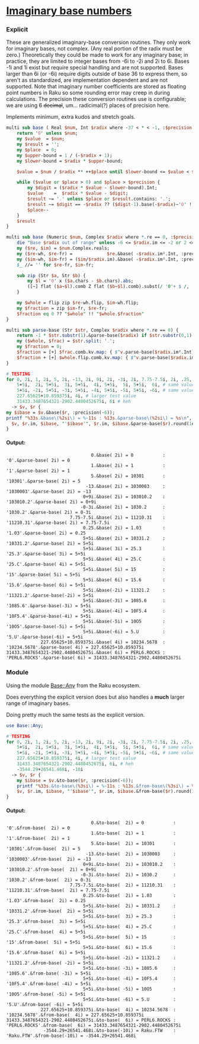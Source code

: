 [1]: https://rosettacode.org/wiki/Imaginary_base_numbers

# [Imaginary base numbers][1]





### Explicit



These are generalized imaginary-base conversion routines. They only work for imaginary bases, not complex. (Any real portion of the radix must be zero.) Theoretically they could be made to work for any imaginary base; in practice, they are limited to integer bases from -6i to -2i and 2i to 6i. Bases -1i and 1i exist but require special handling and are not supported. Bases larger than 6i (or -6i) require digits outside of base 36 to express them, so aren't as standardized, are implementation dependent and are not supported. Note that imaginary number coefficients are stored as floating point numbers in Raku so some rounding error may creep in during calculations. The precision these conversion routines use is configurable; we are using 6 <strike>decimal</strike>, um... radicimal(?) places of precision here.



Implements minimum, extra kudos and stretch goals.

```perl
multi sub base ( Real $num, Int $radix where -37 < * < -1, :$precision = -15 ) {
    return '0' unless $num;
    my $value  = $num;
    my $result = '';
    my $place  = 0;
    my $upper-bound = 1 / (-$radix + 1);
    my $lower-bound = $radix * $upper-bound;

    $value = $num / $radix ** ++$place until $lower-bound <= $value < $upper-bound;

    while ($value or $place > 0) and $place > $precision {
        my $digit = ($radix * $value - $lower-bound).Int;
        $value    =  $radix * $value - $digit;
        $result ~= '.' unless $place or $result.contains: '.';
        $result ~= $digit == -$radix ?? ($digit-1).base(-$radix)~'0' !! $digit.base(-$radix);
        $place--
    }
    $result
}

multi sub base (Numeric $num, Complex $radix where *.re == 0, :$precision = -8 ) {
    die "Base $radix out of range" unless -6 <= $radix.im <= -2 or 2 <= $radix.im <= 6;
    my ($re, $im) = $num.Complex.reals;
    my ($re-wh, $re-fr) =             $re.&base( -$radix.im².Int, :precision($precision) ).split: '.';
    my ($im-wh, $im-fr) = ($im/$radix.im).&base( -$radix.im².Int, :precision($precision) ).split: '.';
    $_ //= '' for $re-fr, $im-fr;

    sub zip (Str $a, Str $b) {
        my $l = '0' x ($a.chars - $b.chars).abs;
        ([~] flat ($a~$l).comb Z flat ($b~$l).comb).subst(/ '0'+ $ /, '') || '0'
    }

    my $whole = flip zip $re-wh.flip, $im-wh.flip;
    my $fraction = zip $im-fr, $re-fr;
    $fraction eq 0 ?? "$whole" !! "$whole.$fraction"
}

multi sub parse-base (Str $str, Complex $radix where *.re == 0) {
    return -1 * $str.substr(1).&parse-base($radix) if $str.substr(0,1) eq '-';
    my ($whole, $frac) = $str.split: '.';
    my $fraction = 0;
    $fraction = [+] $frac.comb.kv.map: { $^v.parse-base($radix.im².Int) * $radix ** -($^k+1) } if $frac;
    $fraction + [+] $whole.flip.comb.kv.map: { $^v.parse-base($radix.im².Int) * $radix ** $^k }
}

# TESTING
for 0, 2i, 1, 2i, 5, 2i, -13, 2i, 9i, 2i, -3i, 2i, 7.75-7.5i, 2i, .25, 2i, # base 2i tests
    5+5i,  2i, 5+5i,  3i, 5+5i,  4i, 5+5i,  5i, 5+5i,  6i, # same value, positive imaginary bases
    5+5i, -2i, 5+5i, -3i, 5+5i, -4i, 5+5i, -5i, 5+5i, -6i, # same value, negative imaginary bases
    227.65625+10.859375i, 4i, # larger test value
    31433.3487654321-2902.4480452675i, 6i # heh
  -> $v, $r {
my $ibase = $v.&base($r, :precision(-6));
printf "%33s.&base\(%2si\) = %-11s : %13s.&parse-base\(%2si\) = %s\n",
  $v, $r.im, $ibase, "'$ibase'", $r.im, $ibase.&parse-base($r).round(1e-10).narrow;
}
```

#### Output:
```
                                0.&base( 2i) = 0           :           '0'.&parse-base( 2i) = 0
                                1.&base( 2i) = 1           :           '1'.&parse-base( 2i) = 1
                                5.&base( 2i) = 10301       :       '10301'.&parse-base( 2i) = 5
                              -13.&base( 2i) = 1030003     :     '1030003'.&parse-base( 2i) = -13
                             0+9i.&base( 2i) = 103010.2    :    '103010.2'.&parse-base( 2i) = 0+9i
                            -0-3i.&base( 2i) = 1030.2      :      '1030.2'.&parse-base( 2i) = 0-3i
                        7.75-7.5i.&base( 2i) = 11210.31    :    '11210.31'.&parse-base( 2i) = 7.75-7.5i
                             0.25.&base( 2i) = 1.03        :        '1.03'.&parse-base( 2i) = 0.25
                             5+5i.&base( 2i) = 10331.2     :     '10331.2'.&parse-base( 2i) = 5+5i
                             5+5i.&base( 3i) = 25.3        :        '25.3'.&parse-base( 3i) = 5+5i
                             5+5i.&base( 4i) = 25.C        :        '25.C'.&parse-base( 4i) = 5+5i
                             5+5i.&base( 5i) = 15          :          '15'.&parse-base( 5i) = 5+5i
                             5+5i.&base( 6i) = 15.6        :        '15.6'.&parse-base( 6i) = 5+5i
                             5+5i.&base(-2i) = 11321.2     :     '11321.2'.&parse-base(-2i) = 5+5i
                             5+5i.&base(-3i) = 1085.6      :      '1085.6'.&parse-base(-3i) = 5+5i
                             5+5i.&base(-4i) = 10F5.4      :      '10F5.4'.&parse-base(-4i) = 5+5i
                             5+5i.&base(-5i) = 10O5        :        '10O5'.&parse-base(-5i) = 5+5i
                             5+5i.&base(-6i) = 5.U         :         '5.U'.&parse-base(-6i) = 5+5i
             227.65625+10.859375i.&base( 4i) = 10234.5678  :  '10234.5678'.&parse-base( 4i) = 227.65625+10.859375i
31433.3487654321-2902.4480452675i.&base( 6i) = PERL6.ROCKS : 'PERL6.ROCKS'.&parse-base( 6i) = 31433.3487654321-2902.4480452675i
```


### Module



Using the module [Base::Any](https://modules.raku.org/search/?q=Base%3A%3AAny) from the Raku ecosystem.



Does everything the explicit version does but also handles a **much** larger range of imaginary bases.



Doing pretty much the same tests as the explicit version.

```perl
use Base::Any;

# TESTING
for 0, 2i, 1, 2i, 5, 2i, -13, 2i, 9i, 2i, -3i, 2i, 7.75-7.5i, 2i, .25, 2i, # base 2i tests
    5+5i,  2i, 5+5i,  3i, 5+5i,  4i, 5+5i,  5i, 5+5i,  6i, # same value, positive imaginary bases
    5+5i, -2i, 5+5i, -3i, 5+5i, -4i, 5+5i, -5i, 5+5i, -6i, # same value, negative imaginary bases
    227.65625+10.859375i, 4i, # larger test value
    31433.3487654321-2902.4480452675i, 6i, # heh
    -3544.29+26541.468i, -10i
  -> $v, $r {
    my $ibase = $v.&to-base($r, :precision(-6));
    printf "%33s.&to-base\(%3si\) = %-11s : %13s.&from-base\(%3si\) = %s\n",
    $v, $r.im, $ibase, "'$ibase'", $r.im, $ibase.&from-base($r).round(1e-10).narrow;
}
```

#### Output:
```
                                0.&to-base(  2i) = 0           :           '0'.&from-base(  2i) = 0
                                1.&to-base(  2i) = 1           :           '1'.&from-base(  2i) = 1
                                5.&to-base(  2i) = 10301       :       '10301'.&from-base(  2i) = 5
                              -13.&to-base(  2i) = 1030003     :     '1030003'.&from-base(  2i) = -13
                             0+9i.&to-base(  2i) = 103010.2    :    '103010.2'.&from-base(  2i) = 0+9i
                            -0-3i.&to-base(  2i) = 1030.2      :      '1030.2'.&from-base(  2i) = 0-3i
                        7.75-7.5i.&to-base(  2i) = 11210.31    :    '11210.31'.&from-base(  2i) = 7.75-7.5i
                             0.25.&to-base(  2i) = 1.03        :        '1.03'.&from-base(  2i) = 0.25
                             5+5i.&to-base(  2i) = 10331.2     :     '10331.2'.&from-base(  2i) = 5+5i
                             5+5i.&to-base(  3i) = 25.3        :        '25.3'.&from-base(  3i) = 5+5i
                             5+5i.&to-base(  4i) = 25.C        :        '25.C'.&from-base(  4i) = 5+5i
                             5+5i.&to-base(  5i) = 15          :          '15'.&from-base(  5i) = 5+5i
                             5+5i.&to-base(  6i) = 15.6        :        '15.6'.&from-base(  6i) = 5+5i
                             5+5i.&to-base( -2i) = 11321.2     :     '11321.2'.&from-base( -2i) = 5+5i
                             5+5i.&to-base( -3i) = 1085.6      :      '1085.6'.&from-base( -3i) = 5+5i
                             5+5i.&to-base( -4i) = 10F5.4      :      '10F5.4'.&from-base( -4i) = 5+5i
                             5+5i.&to-base( -5i) = 10O5        :        '10O5'.&from-base( -5i) = 5+5i
                             5+5i.&to-base( -6i) = 5.U         :         '5.U'.&from-base( -6i) = 5+5i
             227.65625+10.859375i.&to-base(  4i) = 10234.5678  :  '10234.5678'.&from-base(  4i) = 227.65625+10.859375i
31433.3487654321-2902.4480452675i.&to-base(  6i) = PERL6.ROCKS : 'PERL6.ROCKS'.&from-base(  6i) = 31433.3487654321-2902.4480452675i
              -3544.29+26541.468i.&to-base(-10i) = Raku.FTW    :    'Raku.FTW'.&from-base(-10i) = -3544.29+26541.468i
```

